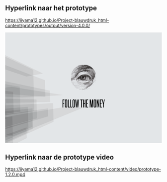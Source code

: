 

## Hyperlink naar het prototype

https://iiyama12.github.io/Project-blauwdruk_html-content/prototypes/output/version-4.0.0/

[![Prototype video](content/cover-video.png)](https://iiyama12.github.io/Project-blauwdruk_html-content/video/prototype-1.2.0.mp4)

## Hyperlink naar de prototype video

https://iiyama12.github.io/Project-blauwdruk_html-content/video/prototype-1.2.0.mp4